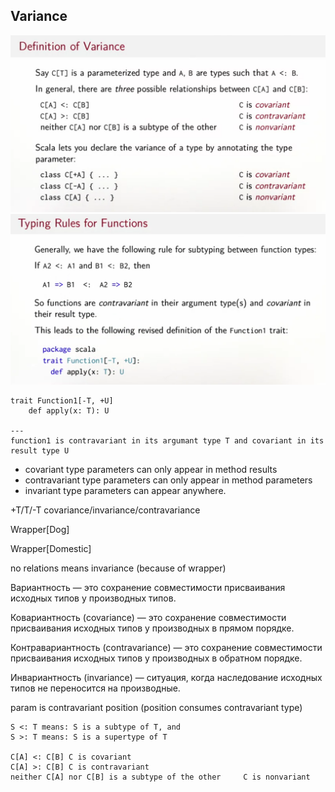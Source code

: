 ## Variance

![variance](variance.png)
![typing-rules](typing-rules.png)
```
trait Function1[-T, +U]
    def apply(x: T): U

---
function1 is contravariant in its argumant type T and covariant in its result type U  
```
- covariant type parameters can only appear in method results
- contravariant type parameters can only appear in method parameters
- invariant type parameters can appear anywhere.

+T/T/-T covariance/invariance/contravariance

Wrapper[Dog]

Wrapper[Domestic]

no relations means invariance (because of wrapper)

Вариантность — это сохранение совместимости присваивания исходных типов у производных типов.

Ковариантность (covariance) — это сохранение совместимости присваивания исходных типов у производных в прямом порядке.

Контравариантность (contravariance) — это сохранение совместимости присваивания исходных типов у производных в обратном порядке.

Инвариантность (invariance) — ситуация, когда наследование исходных типов не переносится на производные.

param is contravariant position (position consumes contravariant type)

```
S <: T means: S is a subtype of T, and
S >: T means: S is a supertype of T

C[A] <: C[B] C is covariant
C[A] >: C[B] C is contravariant
neither C[A] nor C[B] is a subtype of the other     C is nonvariant
```
